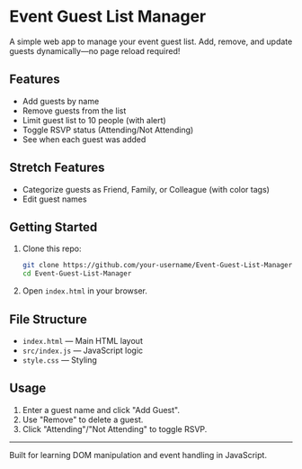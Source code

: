 # Event Guest List Manager

A simple web app to manage your event guest list. Add, remove, and update guests dynamically—no page reload required!

## Features

- Add guests by name
- Remove guests from the list
- Limit guest list to 10 people (with alert)
- Toggle RSVP status (Attending/Not Attending)
- See when each guest was added

## Stretch Features

- Categorize guests as Friend, Family, or Colleague (with color tags)
- Edit guest names

## Getting Started

1. Clone this repo:
   ```bash
   git clone https://github.com/your-username/Event-Guest-List-Manager.git
   cd Event-Guest-List-Manager
   ```
2. Open `index.html` in your browser.

## File Structure

- `index.html` — Main HTML layout
- `src/index.js` — JavaScript logic
- `style.css` — Styling

## Usage

1. Enter a guest name and click "Add Guest".
2. Use "Remove" to delete a guest.
3. Click "Attending"/"Not Attending" to toggle RSVP.

---

Built for learning DOM manipulation and event handling in JavaScript.